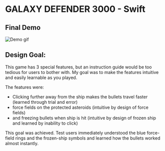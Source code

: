 # GALAXY DEFENDER 3000 - Swift

## Final Demo
![Demo gif](Galaxy-Defender-3000.gif)

## Design Goal: 
This game has 3 special features, but an instruction guide would be too tedious for users to bother with.
My goal was to make the features intuitive and easily learnable as you played.

The features were: 
 - Clicking further away from the ship makes the bullets travel faster (learned through trial and error)
 - force fields on the protected asteroids (intuitive by design of force fields) 
 - and freezing bullets when ship is hit (intuitive by design of frozen ship and learned by inability to click)
 
This goal was achieved. Test users immediately understood the blue force-field rings and the frozen-ship symbols and learned how the bullets worked almost instantly. 
